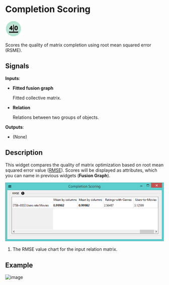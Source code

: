 Completion Scoring
==================

![Completion Scoring widget icon](icons/completion-scoring.png)

Scores the quality of matrix completion using root mean squared error (RSME).

Signals
-------

**Inputs**:

- **Fitted fusion graph**

  Fitted collective matrix.

- **Relation**

  Relations between two groups of objects.

**Outputs**:

- (None)

Description
-----------

This widget compares the quality of matrix optimization based on root mean squared error value
([RMSE](https://en.wikipedia.org/wiki/Root-mean-square_deviation)). Scores will be displayed as
attributes, which you can name in previous widgets (**Fusion Graph**).

![Completion Scoring widget](images/CompletionScoring-stamped.png)

1. The RMSE value chart for the input relation matrix.

Example
-------


<img src="images/GEODataSets-Example2.png" alt="image" width="600">
